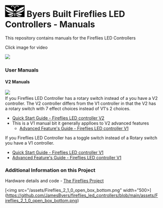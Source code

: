 # <img src="/assets/Firefly_basic_logo.png" width="64"> Byers Built Fireflies LED Controllers - Manuals
This repository contains manuals for the Fireflies LED Controllers

Click image for video

[<img src="/assets/20240608_155041.jpg" width="500">](https://photos.app.goo.gl/UaPuwaba9bqjVWHB6)

### User Manuals

#### V2 Manuals
<img src="/assets/Fireflies_2_1_0_box_open.png" width="500">
<br>
If you Fireflies LED Controller has a rotary switch instead of a you have a V2 controller.
The V2 controller differs from the V1 controller in that the V2 has a rotary switch with 7 effect choices instead of V1's 2 choices.

* [Quick Start Guide - Fireflies LED controller V2](user_manuals/Fireflies_controller_std_v1.md)
* This is a V1 manual bit it generally applloes to V2 advanced features
  * [Advanced Feature's Guide - Fireflies LED controller V1](user_manuals/v1_advanced_features.md)

If you Fireflies LED Controller has a toggle switch instead of a Rotary switch you have a V1 controller.
* [Quick Start Guide - Fireflies LED controller V1](user_manuals/Fireflies_controller_std_v1_updated.md)
* [Advanced Feature's Guide - Fireflies LED controller V1](user_manuals/v1_advanced_features.md)

### Additional Information on this Project
Hardware details and code - [The Fireflies Project](https://github.com/JamesByers/fireflies_project)

[<img src="/assets/Fireflies_2_1_0_open_box_bottom.png" width="500>] (https://github.com/JamesByers/fireflies_led_controllers/blob/main/assets/Fireflies_2_1_0_open_box_bottom.png)
